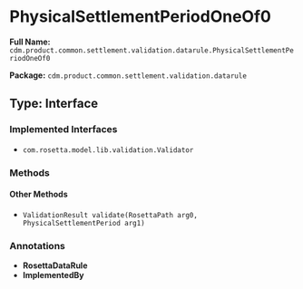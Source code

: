 # PhysicalSettlementPeriodOneOf0

**Full Name:** `cdm.product.common.settlement.validation.datarule.PhysicalSettlementPeriodOneOf0`

**Package:** `cdm.product.common.settlement.validation.datarule`

## Type: Interface

### Implemented Interfaces

- `com.rosetta.model.lib.validation.Validator`

### Methods

#### Other Methods

- `ValidationResult validate(RosettaPath arg0, PhysicalSettlementPeriod arg1)`

### Annotations

- **RosettaDataRule**
- **ImplementedBy**

